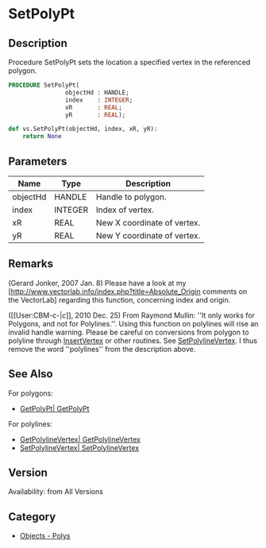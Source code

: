 # SetPolyPt

## Description
Procedure SetPolyPt sets the location a specified vertex in the referenced polygon.

```pascal
PROCEDURE SetPolyPt(
				objectHd : HANDLE;
				index    : INTEGER;
				xR       : REAL;
				yR       : REAL);
```

```python
def vs.SetPolyPt(objectHd, index, xR, yR):
    return None
```

## Parameters
|Name|Type|Description|
|---|---|---|
|objectHd|HANDLE|Handle to polygon.|
|index|INTEGER|Index of vertex.|
|xR|REAL|New X coordinate of vertex.|
|yR|REAL|New Y coordinate of vertex.|

## Remarks
(Gerard Jonker, 2007 Jan. 8) Please have a look at my [http://www.vectorlab.info/index.php?title=Absolute_Origin comments on the VectorLab] regarding this function, concerning index and origin.

([[User:CBM-c-|_c_]], 2010 Dec. 25) From Raymond Mullin: ''It only works for Polygons, and not for Polylines.''. Using this function on polylines will rise an invalid handle warning. Please be careful on conversions from polygon to polyline through [ InsertVertex](InsertVertex.md) or other routines. See [ SetPolylineVertex](SetPolylineVertex.md). I thus remove the word ''polylines'' from the description above.

## See Also
For polygons:
* [GetPolyPt| GetPolyPt](GetPolyPt|%20GetPolyPt.md)

For polylines:
* [GetPolylineVertex| GetPolylineVertex](GetPolylineVertex|%20GetPolylineVertex.md)
* [SetPolylineVertex| SetPolylineVertex](SetPolylineVertex|%20SetPolylineVertex.md)

## Version
Availability: from All Versions

## Category
* [Objects - Polys](../Categories/Objects%20-%20Polys.md)
